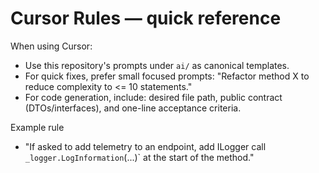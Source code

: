 # Cursor Rules — quick reference

When using Cursor:

- Use this repository's prompts under `ai/` as canonical templates.
- For quick fixes, prefer small focused prompts: "Refactor method X to reduce complexity to <= 10 statements."
- For code generation, include: desired file path, public contract (DTOs/interfaces), and one-line acceptance criteria.

Example rule

- "If asked to add telemetry to an endpoint, add ILogger call `_logger.LogInformation`(...)` at the start of the method."
